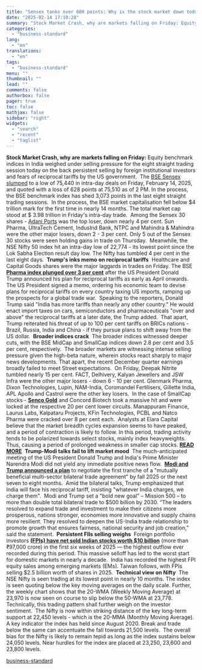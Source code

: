 ```yaml
---
title: "Sensex tanks over 600 points: Why is the stock market down today?"
date: "2025-02-14 17:10:28"
summary: "Stock Market Crash, why are markets falling on Friday: Equity benchmark indices in India weighed under selling pressure for the eight straight trading session today on the back persistent selling by foreign institutional investors and fears of reciprocal tariffs by the US government. The BSE Sensex slumped to a low..."
categories:
  - "business-standard"
lang:
  - "en"
translations:
  - "en"
tags:
  - "business-standard"
menu: ""
thumbnail: ""
lead: ""
comments: false
authorbox: false
pager: true
toc: false
mathjax: false
sidebar: "right"
widgets:
  - "search"
  - "recent"
  - "taglist"
---
```


**Stock Market Crash, why are markets falling on Friday:** Equity benchmark indices in India weighed under selling pressure for the eight straight trading session today on the back persistent selling by foreign institutional investors and fears of reciprocal tariffs by the US government.  The [BSE Sensex slumped](https://www.business-standard.com/markets/news/stock-market-live-updates-modi-trump-meet-reciprocal-tariffs-sensex-nifty-feb-14-q3-results-hexaware-125021400153_1.html) to a low of 75,440 in intra-day deals on Friday, February 14, 2025, and quoted with a loss of 628 points at 75,510 as of 2 PM. In the process, the BSE benchmark index has shed 3,073 points in the last eight straight trading sessions.  In the process, the BSE market capitalisation fell below $4 trillion mark for the first time in nearly 14 months. The total market cap stood at $ 3.98 trillion in Friday's intra-day trade.  Among the Sensex 30 shares - [Adani Ports](https://www.business-standard.com/markets/adani-ports-special-economic-zone-ltd-share-price-21281.html) was the top loser, down nearly 4 per cent. Sun Pharma, UltraTech Cement, IndusInd Bank, NTPC and Mahindra & Mahindra were the other major losers, down 2 - 3 per cent. Only 5 out of the Sensex 30 stocks were seen holding gains in trade on Thursday.  Meanwhile, the NSE Nifty 50 index hit an intra-day low of 22,774 - its lowest point since the Lok Sabha Election result day low. The Nifty has tumbled 4 per cent in the last eight days.  **Trump's inks memo on reciprocal tariffs**  Healthcare and Capital Goods shares were the major laggards in trades on Friday. The BSE [**Pharma index plunged over 3 per cent**](https://www.business-standard.com/markets/news/nifty-pharma-index-slips-3-natco-glenmark-lupin-laurus-down-up-to-10-125021400652_1.html) after the US President Donald Trump announced his plan for reciprocal tariffs as early as April onwards.  The US President signed a memo, ordering his economic team to devise plans for reciprocal tariffs on every country taxing US imports, ramping up the prospects for a global trade war.  Speaking to the reporters, Donald Trump said "India has more tariffs than nearly any other country." He would enact import taxes on cars, semiconductors and pharmaceuticals "over and above" the reciprocal tariffs at a later date, the Trump added.  That apart, Trump reiterated his threat of up to 100 per cent tariffs on BRICs nations - Brazil, Russia, India and China - if they pursue plans to shift away from the US dollar.  **Broader indices crack**  The broader indices witnessed deeper cuts, with the BSE MidCap and SmallCap indices down 2.8 per cent and 3.5 per cent, respectively.  The broader markets are witnessing intense selling pressure given the high-beta nature, wherein stocks react sharply to major news developments. That apart, the recent December quarter earnings broadly failed to meet Street expectations.  On Friday, Deepak Nitrite tumbled nearly 15 per cent. FACT, Delhivery, Kalyan Jewellers and JSW Infra were the other major losers - down 6 - 10 per cent. Glenmark Pharma, Dixon Technologies, Lupin, NAM-India, Coromandel Fertilisers, Gillette India, APL Apollo and Castrol were the other key losers.  In the case of SmallCap stocks - [**Senco Gold**](https://www.business-standard.com/markets/news/senco-gold-tanks-18-nears-52-week-low-on-weak-operational-performance-125021400512_1.html) and Concord Biotech took a massive hit and were locked at the respective 20 per cent lower circuits. Manappuram Finance, Laurus Labs, Kalpataru Projects, KFin Technologies, PCBL and Natco Pharma were cracked over 8 per cent each.  Analysts at Elara Capital believe that the market breadth cycles expansion seems to have peaked, and a period of contraction is likely to follow. In this period, trading activity tends to be polarized towards select stocks, mainly index heavyweights. Thus, causing a period of prolonged weakness in smaller cap stocks. [**READ MORE**](https://www.business-standard.com/markets/news/5-reasons-why-elara-capital-thinks-markets-may-see-prolonged-weakness-125021400640_1.html)  **Trump-Modi talks fail to lift market mood**  The much-anticipated meeting of the US President Donald Trump and India's Prime Minister Narendra Modi did not yield any immediate positive news flow.  [**Modi and Trump announced a plan**](https://www.business-standard.com/external-affairs-defence-security/news/india-us-agree-to-negotiate-bilateral-trade-agreement-by-fall-2025-125021400716_1.html) to negotiate the first tranche of a "mutually beneficial multi-sector bilateral trade agreement" by fall 2025 or the next seven to eight months.  Amid the bilateral talks, Trump emphasized that India will face his reciprocal tariff, insisting "whatever India charges, we charge them".  Modi and Trump set a "bold new goal" – Mission 500 – to more than double total bilateral trade to $500 billion by 2030. “The leaders resolved to expand trade and investment to make their citizens more prosperous, nations stronger, economies more innovative and supply chains more resilient. They resolved to deepen the US-India trade relationship to promote growth that ensures fairness, national security and job creation,” said the statement.  **Persistent FIIs selling weighs**  Foreign portfolio investors [**(FPIs) have net sold Indian stocks worth $10 billion**](https://www.business-standard.com/markets/news/fpi-massive-selloff-triggers-worst-equity-market-start-in-10-years-125021301534_1.html) (more than ₹97,000 crore) in the first six weeks of 2025 — the highest outflow ever recorded during this period. This massive selloff has led to the worst start for domestic markets in nearly a decade.  India has recorded the highest FPI equity sales among emerging markets (EMs). Taiwan follows, with FPIs selling $2.5 billion worth of shares in 2025.  **Technical view on Nifty**  The NSE Nifty is seen trading at its lowest point in nearly 10 months. The index is seen quoting below the key moving averages on the daily scale. Further, the weekly chart shows that the 20-WMA (Weekly Moving Average) at 23,970 is now seen on course to slip below the 50-WMA at 23,778. Technically, this trading pattern shall further weigh on the investor sentiment.  The Nifty is now within striking distance of the key long-term support at 22,450 levels - which is the 20-MMA (Monthly Moving Average). A key indicator the index has held since August 2020. Break and trade below the same can accentuate the fall towards 21,500 levels.  The overall bias for the Nifty is likely to remain tepid as long as the index sustains below 24,050 levels. Near hurdles for the index are placed at 23,250, 23,600 and 23,800 levels.

[business-standard](https://www.business-standard.com/markets/news/sensex-tanks-over-600-points-why-is-the-stock-market-down-today-125021400891_1.html)
